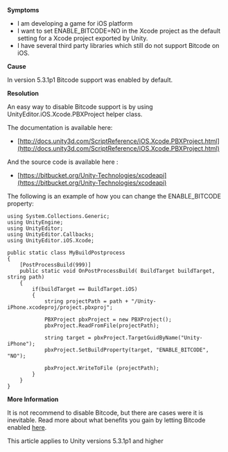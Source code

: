

**Symptoms**


- I am developing a game for iOS platform
- I want to set ENABLE\_BITCODE=NO in the Xcode project as the default setting for a Xcode project exported by Unity.
- I have several third party libraries which still do not support Bitcode on iOS.



**Cause**



In version 5.3.1p1 Bitcode support was enabled by default.



**Resolution**



An easy way to disable Bitcode support is by using UnityEditor.iOS.Xcode.PBXProject helper class.



The documentation is available here:


- [http://docs.unity3d.com/ScriptReference/iOS.Xcode.PBXProject.html](http://docs.unity3d.com/ScriptReference/iOS.Xcode.PBXProject.html)



And the source code is available here :


- [https://bitbucket.org/Unity-Technologies/xcodeapi](https://bitbucket.org/Unity-Technologies/xcodeapi)



The following is an example of how you can change the ENABLE\_BITCODE property:


```
using System.Collections.Generic;
using UnityEngine;
using UnityEditor;
using UnityEditor.Callbacks;
using UnityEditor.iOS.Xcode;

public static class MyBuildPostprocess
{
    [PostProcessBuild(999)]
    public static void OnPostProcessBuild( BuildTarget buildTarget, string path)
    {
        if(buildTarget == BuildTarget.iOS)
        {
            string projectPath = path + "/Unity-iPhone.xcodeproj/project.pbxproj";

            PBXProject pbxProject = new PBXProject();
            pbxProject.ReadFromFile(projectPath);

            string target = pbxProject.TargetGuidByName("Unity-iPhone");            
            pbxProject.SetBuildProperty(target, "ENABLE_BITCODE", "NO");

            pbxProject.WriteToFile (projectPath);
        }
    }
}
```


**More Information**



It is not recommend to disable Bitcode, but there are cases were it is inevitable. Read more about what benefits you gain by letting Bitcode enabled [here](/hc/en-us/articles/209933103).



This article applies to Unity versions 5.3.1p1 and higher

